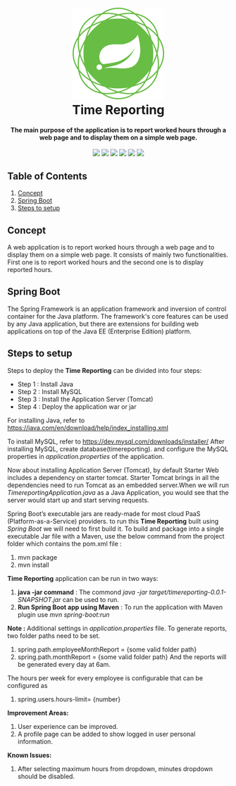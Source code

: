 <h1 align="center">
  <br>
  <a><img src="https://github.com/kumarpawan29/timereporting/blob/master/src/main/resources/static/images/spring-framework.png" alt="spring boot"></a>
  <br>
  Time Reporting 
  <br>
</h1>

<h4 align="center">The main purpose of the application is to report worked hours through a web page and to display them on a simple web page.</h4>


<p align="center">
    <a alt="Java">
        <img src="https://img.shields.io/badge/Java-v1.8-green.svg" />
    </a>
    <a alt="Spring Boot">
        <img src="https://img.shields.io/badge/Spring%20Boot-2.1.6.RELEASE-brightgreen.svg" />
    </a>
    <a alt="MySQL">
        <img src="https://img.shields.io/badge/MySQL-8.0.15-orange.svg" />
    </a>
    <a alt="Bootstrap">
        <img src="https://img.shields.io/badge/Bootstrap-v4.3.1-orange.svg"/>
    </a>
    <a alt="jQuery">
      <img src="https://img.shields.io/badge/jquery-3.4.1-blue.svg"/>
    </a>
    <a alt="opencsv">
      <img src="https://img.shields.io/badge/opencsv-4.1-yellow.svg"/>
  </a>
</p>

## Table of Contents ##
1. [Concept](#Concept)
2. [Spring Boot](#Spring-Boot)
3. [Steps to setup](#Steps-to-setup)

## Concept ##
A web application is to report worked hours through a web page and to display them on a simple web page.
It consists of mainly two functionalities. First one is to report worked hours and the second one is to display reported hours.

## Spring Boot ##

The Spring Framework is an application framework and inversion of control container for the Java platform. The framework's core features can be used by any Java application, but there are extensions for building web applications on top of the Java EE (Enterprise Edition) platform.

## Steps to setup ##

Steps to deploy the **Time Reporting** can be divided into four steps:
- Step 1 : Install Java
- Step 2 : Install MySQL
- Step 3 : Install the Application Server (Tomcat)
- Step 4 : Deploy the application war or jar

For installing Java, refer to https://java.com/en/download/help/index_installing.xml

To install MySQL, refer to https://dev.mysql.com/downloads/installer/
After installing MySQL, create database(timereporting).
and configure the MySQL properties in *application.properties* of the application.

Now about installing Application Server (Tomcat), by default Starter Web includes a dependency on starter tomcat. Starter Tomcat brings in all the dependencies need to run Tomcat as an embedded server.When we will run *TimereportingApplication.java* as a Java Application, you would see that the server would start up and start serving requests.

Spring Boot’s executable jars are ready-made for most cloud PaaS (Platform-as-a-Service) providers.
to run this **Time Reporting** built using *Spring Boot* we will need to first build it. To build and package into a single executable Jar file with a Maven, use the below command from the project folder which contains the pom.xml file :

1. mvn package
2. mvn install

**Time Reporting** application can be run in two ways: 
1. **java -jar command** : The commond *java -jar target/timereporting-0.0.1-SNAPSHOT.jar* can be used to run.
2. **Run Spring Boot app using Maven** :  To run the application with Maven plugin use *mvn spring-boot:run*

**Note :** Additional settings in *application.properties* file.
To generate reports, two folder paths need to be set.
1. spring.path.employeeMonthReport = {some valid folder path}
2. spring.path.monthReport = {some valid folder path}
And the reports will be generated every day at 6am.

The hours per week for every employee is configurable that can be configured as 
1. spring.users.hours-limit= {number}

**Improvement Areas:**
1. User experience can be improved.
2. A profile page can be added to show logged in user personal information.

**Known Issues:**
1. After selecting maximum hours from dropdown, minutes dropdown should be disabled.

